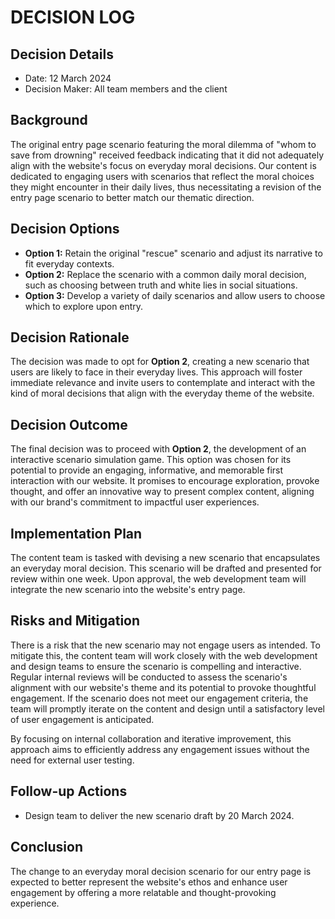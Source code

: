 # DECISION LOG 
## Decision Details 
- Date: 12 March 2024
- Decision Maker: All team members and the client
  
## Background 
The original entry page scenario featuring the moral dilemma of "whom to save from drowning" received feedback indicating that it did not adequately align with the website's focus on everyday moral decisions. Our content is dedicated to engaging users with scenarios that reflect the moral choices they might encounter in their daily lives, thus necessitating a revision of the entry page scenario to better match our thematic direction.

## Decision Options 

- **Option 1:** Retain the original "rescue" scenario and adjust its narrative to fit everyday contexts.
- **Option 2:** Replace the scenario with a common daily moral decision, such as choosing between truth and white lies in social situations.
- **Option 3:** Develop a variety of daily scenarios and allow users to choose which to explore upon entry.

## Decision Rationale 
The decision was made to opt for **Option 2**, creating a new scenario that users are likely to face in their everyday lives. This approach will foster immediate relevance and invite users to contemplate and interact with the kind of moral decisions that align with the everyday theme of the website.

## Decision Outcome 
The final decision was to proceed with **Option 2**, the development of an interactive scenario simulation game. This option was chosen for its potential to provide an engaging, informative, and memorable first interaction with our website. It promises to encourage exploration, provoke thought, and offer an innovative way to present complex content, aligning with our brand's commitment to impactful user experiences.

## Implementation Plan 

The content team is tasked with devising a new scenario that encapsulates an everyday moral decision. This scenario will be drafted and presented for review within one week. Upon approval, the web development team will integrate the new scenario into the website's entry page. 

## Risks and Mitigation 

There is a risk that the new scenario may not engage users as intended. To mitigate this, the content team will work closely with the web development and design teams to ensure the scenario is compelling and interactive. Regular internal reviews will be conducted to assess the scenario's alignment with our website's theme and its potential to provoke thoughtful engagement. If the scenario does not meet our engagement criteria, the team will promptly iterate on the content and design until a satisfactory level of user engagement is anticipated.

By focusing on internal collaboration and iterative improvement, this approach aims to efficiently address any engagement issues without the need for external user testing.

## Follow-up Actions 

- Design team to deliver the new scenario draft by 20 March 2024.

## Conclusion 

The change to an everyday moral decision scenario for our entry page is expected to better represent the website's ethos and enhance user engagement by offering a more relatable and thought-provoking experience.